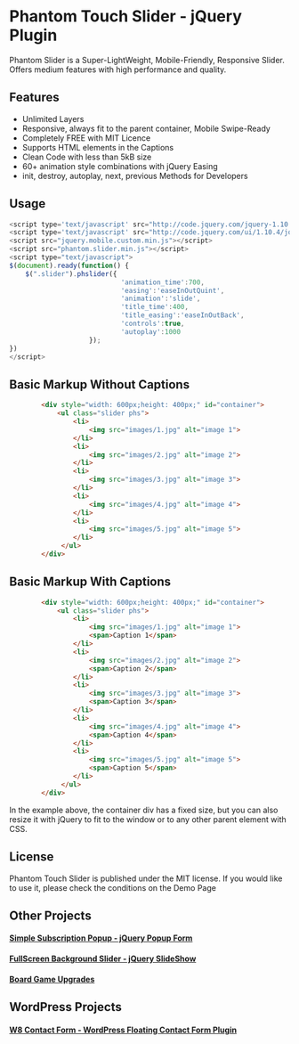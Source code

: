 # Phantom Touch Slider - jQuery Plugin

Phantom Slider is a Super-LightWeight, Mobile-Friendly, Responsive Slider. 
Offers medium features with high performance and quality.

## Features ##
* Unlimited Layers
* Responsive, always fit to the parent container, Mobile Swipe-Ready
* Completely FREE with MIT Licence
* Supports HTML elements in the Captions
* Clean Code with less than 5kB size
* 60+ animation style combinations with jQuery Easing
* init, destroy, autoplay, next, previous Methods for Developers

## Usage ##
```javascript
<script type='text/javascript' src="http://code.jquery.com/jquery-1.10.2.min.js"></script>
<script type='text/javascript' src="http://code.jquery.com/ui/1.10.4/jquery-ui.js"></script>
<script src="jquery.mobile.custom.min.js"></script>
<script src="phantom.slider.min.js"></script>
<script type="text/javascript">
$(document).ready(function() {
	$(".slider").phslider({
							'animation_time':700,
							'easing':'easeInOutQuint',
							'animation':'slide',
							'title_time':400,
							'title_easing':'easeInOutBack',
							'controls':true,
							'autoplay':1000
					});
})
</script>
```

## Basic Markup Without Captions ##
```html
		<div style="width: 600px;height: 400px;" id="container">
			<ul class="slider phs">
				<li>
					<img src="images/1.jpg" alt="image 1">
				</li>
				<li>
					<img src="images/2.jpg" alt="image 2">
				</li>
				<li>
					<img src="images/3.jpg" alt="image 3">
				</li>
				<li>
					<img src="images/4.jpg" alt="image 4">
				</li>
				<li>
					<img src="images/5.jpg" alt="image 5">
				</li>
			 </ul>
		</div>
```
## Basic Markup With Captions ##
```html
		<div style="width: 600px;height: 400px;" id="container">
			<ul class="slider phs">
				<li>
					<img src="images/1.jpg" alt="image 1">
					<span>Caption 1</span>
				</li>
				<li>
					<img src="images/2.jpg" alt="image 2">
					<span>Caption 2</span>
				</li>
				<li>
					<img src="images/3.jpg" alt="image 3">
					<span>Caption 3</span>
				</li>
				<li>
					<img src="images/4.jpg" alt="image 4">
					<span>Caption 4</span>
				</li>
				<li>
					<img src="images/5.jpg" alt="image 5">
					<span>Caption 5</span>
				</li>
			 </ul>
		</div>
```
In the example above, the container div has a fixed size, but you can also resize it with jQuery to fit to the window or to any other parent element with CSS.

## License ##

Phantom Touch Slider is published under the MIT license.
If you would like to use it, please check the conditions on the Demo Page

## Other Projects ##

#### [Simple Subscription Popup - jQuery Popup Form](https://codecanyon.net/item/simple-subscription-popupjquery-email-signup-form/7301421?ref=pantherius) ####

#### [FullScreen Background Slider - jQuery SlideShow](https://codecanyon.net/item/fullscreen-background-slider-jquery-slideshow/6692226?ref=pantherius) ####

#### [Board Game Upgrades](https://boardgameset) ####

## WordPress Projects ##

#### [W8 Contact Form - WordPress Floating Contact Form Plugin](https://codecanyon.net/item/w8-contact-form-wordpress-contact-form-plugin/9661063?ref=pantherius) ####
